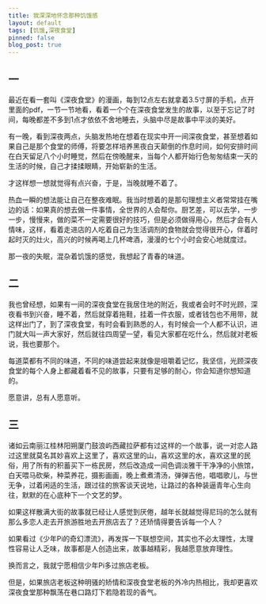 ```yaml
---
title: 我深深地怀念那种饥饿感
layout: default
tags: [饥饿,深夜食堂]
pinned: false
blog_post: true
---
```



## 一

最近在看一套叫《深夜食堂》的漫画，每到12点左右就拿着3.5寸屏的手机，点开里面的pdf，一节一节地看，看着一个个在深夜食堂发生的故事，以至于忘记了时间，每晚都差不多到1点才依依不舍地睡去，头脑中尽是故事中平淡的美好。
  
有一晚，看到深夜两点，头脑发热地在想着在现实中开一间深夜食堂，甚至想着如果自己是那个食堂的师傅，将要怎样培养黑夜白天颠倒的作息时间，如何安排时间在白天留足八个小时睡觉，然后在傍晚醒来，当每个人都开始行色匆匆结束一天的生活的时候，自己才揉揉眼睛，开始崭新的生活。
 
才这样想一想就觉得有点兴奋，于是，当晚就睡不着了。
 
热血一瞬的想法能让自己在整夜难眠。我当时想着的是那句理想主义者常常挂在嘴边的话：如果真的想去做一件事情，全世界的人会帮你。厨艺差，可以去学，一步一步，慢慢来，做的菜不一定需要很好的技巧，但是必须做得用心，然后才会有人情味，这样，看着走进店的人吃着自己为生活调剂的食物就会觉得很开心，伴着时起时灭的灶火，高兴的时候再喝上几杯啤酒，漫漫的七个小时会安心地就度过。
 
那一夜的失眠，混杂着饥饿的感觉，我想起了青春的味道。
 
## 二

我也曾经想，如果有一间的深夜食堂在我居住地的附近，我或者会时不时光顾，深夜看书到兴奋，睡不着，然后就穿着拖鞋，挂着一件衣服，或者钱包也不用带，就这样出门了，到了深夜食堂，有时会看到熟悉的人，有时候会一个人都不认识，进门就大叫一声大家好，然后就往四周望一望，看见大家都在吃什么，然后就对老板说，我也要那个。
 
每道菜都有不同的味道，不同的味道尝起来就像是咀嚼着记忆，我坚信，光顾深夜食堂的每个人身上都藏着看不见的故事，只要有足够的耐心，你会知道你想知道的。
 
愿意讲，总有人愿意听。
 
## 三

诸如云南丽江桂林阳朔厦门鼓浪屿西藏拉萨都有过这样的一个故事，说一对恋人路过这里就莫名其妙喜欢上这里了，喜欢这里的山，喜欢这里的水，喜欢这里的民俗，用了所有的积蓄买下一栋民房，然后改造成一间色调淡雅干干净净的小旅馆，白天喂马砍柴，种菜养花，摄影画画，晚上煮煮清汤，弹弹吉他，唱唱歌儿，与世无争，过着闲适的生活，跟过往的旅客谈天说地，让路过的各种装逼青年心生向往，默默的在心底种下一个文艺的梦。
 
如果这样散满大街的故事就已经让人感觉到厌倦，越年长就越觉得尼玛的怎么就有那么多恋人走去开旅游胜地去开旅店去了？还矫情得要告诉每一个人？
 
如果看过《少年Pi的奇幻漂流》，再发挥一下联想空间，其实也不必太理性，太理性容易让人乏味，故事都是人创造出来，故事越精彩，我越愿意放弃理性。
 
换而言之，我就宁愿相信少年Pi多过旅店老板。
 
但是，如果旅店老板这种明骚的矫情和深夜食堂老板的外冷内热相比，我却更喜欢深夜食堂那种飘荡在巷口路灯下若隐若现的香气。